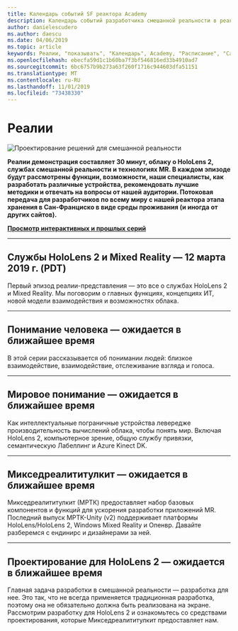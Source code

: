 ```yaml
---
title: Календарь событий SF реактора Academy
description: Календарь событий разработчика смешанной реальности в реактора в Сан Франциско.
author: danielescudero
ms.author: daescu
ms.date: 04/06/2019
ms.topic: article
keywords: Реалии, "показывать", "Календарь", Academy, "Расписание", "Сан, Сан, реактора"
ms.openlocfilehash: ebecfa59d1c1b60ba7f3bf546816ed33b4910ad7
ms.sourcegitcommit: 6bc6757b9b273a63f260f1716c944603dfa51151
ms.translationtype: MT
ms.contentlocale: ru-RU
ms.lasthandoff: 11/01/2019
ms.locfileid: "73438330"
---
```

# <a name="the-realities-show"></a>Реалии
![Проектирование решений для смешанной реальности](images/therealitiesshow.jpg)

**Реалии демонстрация составляет 30 минут, облаку о HoloLens 2, службах смешанной реальности и технологиях MR. В каждом эпизоде будут рассмотрены функции, возможности, наши специалисты, как разработать различные устройства, рекомендовать лучшие методики и отвечать на вопросы от нашей аудитории. Потоковая передача для разработчиков по всему миру с нашей реактора этапа хранения в Сан-Франциско в виде среды проживания (и иногда от других сайтов).**

**[Просмотр интерактивных и прошлых серий](https://aka.ms/trs)**
___

## <a name="hololens-2-and-mixed-reality-services---march-12-2019-8-am-pdt"></a>**Службы HoloLens 2 и Mixed Reality** — 12 марта 2019 г. (PDT)
Первый эпизод реалии-представления — это все о службах HoloLens 2 и Mixed Reality. Мы поговорим о главных функциях, концепциях ИТ, новой модели взаимодействия и возможностях облака.

___

## <a name="human-understanding---coming-soon"></a>**Понимание человека** — ожидается в ближайшее время
В этой серии рассказывается об понимании людей: близкое взаимодействие, взаимодействие, отслеживание взгляда и голоса.

___
## <a name="world-understanding---coming-soon"></a>**Мировое понимание** — ожидается в ближайшее время
Как интеллектуальные пограничные устройства левередже производительность вычислений облака, чтобы понять мир. Включая HoloLens 2, компьютерное зрение, общую службу привязки, семантическую Лабеллинг и Azure Kinect DK.

___
## <a name="mixedrealitytoolkit---coming-soon"></a>**Микседреалититулкит** — ожидается в ближайшее время
Микседреалититулкит (МРТК) предоставляет набор базовых компонентов и функций для ускорения разработки приложений MR. Последний выпуск МРТК-Unity (v2) поддерживает платформы HoloLens/HoloLens 2, Windows Mixed Reality и Опенвр. Давайте разберемся с ендинирс и дизайнерами за ней.

___
## <a name="designing-for-hololens-2---coming-soon"></a>**Проектирование для HoloLens 2** — ожидается в ближайшее время
Главная задача разработки в смешанной реальности — разработка для нее. Это так, что не всегда применяется традиционная разработка, поэтому она не обязательно должна быть реализована на экране. Рассмотрим разработку для HoloLens 2 и ознакомьтесь со средствами проектирования, которые Микседреалититулкит предоставляет нам.



